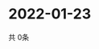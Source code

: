 # 2022-01-23
  共 0条

  <!-- BEGIN -->
  <!-- 最后更新时间Sun Jan 23 2022 21:02:34 GMT+0000 (Coordinated Universal Time) -->
  
  <!-- END -->
  
  